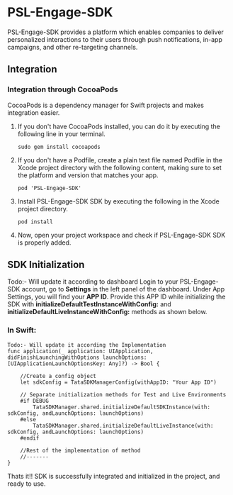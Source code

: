 
# PSL-Engage-SDK

PSL-Engage-SDK provides a platform which enables companies to deliver personalized interactions to their users through push notifications, in-app campaigns, and other re-targeting channels.

## Integration

### Integration through CocoaPods
CocoaPods is a dependency manager for Swift projects and makes integration easier.

1. If you don't have CocoaPods installed, you can do it by executing the following line in your terminal.

    ```sudo gem install cocoapods```
    
2. If you don't have a Podfile, create a plain text file named Podfile in the Xcode project directory with the following content, making sure to set the platform and version that matches your app.

    ```pod 'PSL-Engage-SDK'```
    
3. Install PSL-Engage-SDK SDK by executing the following in the Xcode project directory.

    ```pod install```
    
4. Now, open your project workspace and check if PSL-Engage-SDK SDK is properly added.
    

## SDK Initialization

Todo:- Will update it according to dashboard
Login to your PSL-Engage-SDK account, go to **Settings** in the left panel of the dashboard. Under App Settings, you will find your **APP ID**. Provide this APP ID while initializing the SDK with **initializeDefaultTestInstanceWithConfig:** and **initializeDefaultLiveInstanceWithConfig:** methods as shown below.

### In Swift:

    Todo:- Will update it according the Implementation 
    func application(_ application: UIApplication, didFinishLaunchingWithOptions launchOptions:     [UIApplicationLaunchOptionsKey: Any]?) -> Bool {
    
        //Create a config object
        let sdkConfig = TataSDKManagerConfig(withAppID: "Your App ID")
        
        // Separate initialization methods for Test and Live Environments
        #if DEBUG
            TataSDKManager.shared.initializeDefaultSDKInstance(with: sdkConfig, andLaunchOptions: launchOptions)
        #else
            TataSDKManager.shared.initializeDefaultLiveInstance(with: sdkConfig, andLaunchOptions: launchOptions)
        #endif
        
        //Rest of the implementation of method
        //-------
    }

Thats it!! SDK is successfully integrated and initialized in the project, and ready to use. 

